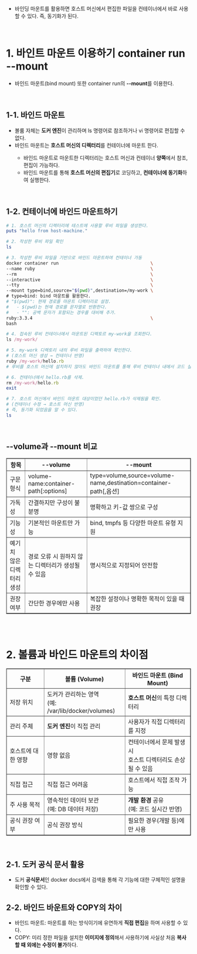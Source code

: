 <ul>
  <li>
    바인딩 마운트를 활용하면 호스트 머신에서 편집한 파일을 컨테이너에서 바로 사용할 수 있다. 즉, 동기화가 된다.
  </li>
</ul>

<br>

<h1>1. 바인트 마운트 이용하기 container run --mount</h1>
<ul>
  <li>
    바인드 마운트(bind mount) 또한 container run의 <strong>--mount</strong>를 이용한다.
  </li>
</ul>

<br>

<h2>1-1. 바인드 마운트</h2>
<ul>
  <li>
    볼륨 자체는 <strong>도커 엔진</strong>이 관리하며 ls 명령어로 참조하거나 vi 명령어로 편집할 수 없다.
  </li>
  <li>
    바인드 마운트는 <strong>호스트 머신의 디렉터리</strong>를 컨테이너에 마운트 한다. 
  </li>
    <ul>
      <li>
        바인드 마운트로 마운트한 디렉터리는 호스트 머신과 컨테이너 <strong>양쪽</strong>에서 참조, 편집이 가능하다.
      </li>
      <li>
        바인드 마운트를 통해 <strong>호스트 머신의 편집기</strong>로 코딩하고, <strong>컨테이너에 동기화</strong>하여 실행한다.
      </li>
    </ul>
</ul>

<br>

<h2>1-2. 컨테이너에 바인드 마운트하기</h2>

```rb
# 1. 호스트 머신의 디렉터리에 테스트에 사용할 루비 파일을 생성한다.
puts "hello from host-machine."
```

```bash
# 2. 작성한 루비 파일 확인
ls
```

```bash
# 3. 작성한 루비 파일을 기반으로 바인드 마운트하여 컨테이너 가동
docker container run                                   \
--name ruby                                            \
--rm                                                   \
--interactive                                          \
--tty                                                  \
--mount type=bind,source="$(pwd)",destination=/my-work \
# type=bind: bind 마운트를 활용한다.
# "$(pwd)": 현재 경로를 마운트 디렉터리로 설정.
#   - $(pwd)는 현재 경로를 문자열로 반환한다.
#   - "": 공백 문자가 포함되는 경우를 대비해 추가.
ruby:3.3.4                                             \
bash
```

```rb
# 4. 접속된 루비 컨테이너에서 마운트된 디렉토르 my-work을 조회한다.
ls /my-work/
```

```rb
# 5. my-work 디렉토리 내의 루비 파일을 출력하여 확인한다.
# (호스트 머신 생성 → 컨테이너 반영)
ruby /my-work/hello.rb
# 루비를 호스트 머신에 설치하지 않아도 바인드 마운트를 통해 루비 컨테이너 내에서 코드 실행이 가능하다.
```

```rb
# 6. 컨테이너에서 hello.rb를 삭제.
rm /my-work/hello.rb
exit
```

```bash
# 7. 호스트 머신에서 바인드 마운트 대상이었던 hello.rb가 삭제됨을 확인. 
# (컨테이너 수정 → 호스트 머신 반영)
# 즉, 동기화 되었음을 알 수 있다.
ls
```

<br>

<h2>--volume과 --mount 비교</h2>

<table border="1">
  <thead>
    <tr>
      <th>항목</th>
      <th>--volume</th>
      <th>--mount</th>
    </tr>
  </thead>
  <tbody>
    <tr>
      <td>구문 형식</td>
      <td>volume-name:container-path[:options]</td>
      <td>type=volume,source=volume-name,destination=container-path[,옵션]</td>
    </tr>
    <tr>
      <td>가독성</td>
      <td>간결하지만 구성이 불분명</td>
      <td>명확하고 키-값 쌍으로 구성</td>
    </tr>
    <tr>
      <td>기능성</td>
      <td>기본적인 마운트만 가능</td>
      <td>bind, tmpfs 등 다양한 마운트 유형 지원</td>
    </tr>
    <tr>
      <td>예기치 않은 디렉터리 생성</td>
      <td>경로 오류 시 원하지 않는 디렉터리가 생성될 수 있음</td>
      <td>명시적으로 지정되어 안전함</td>
    </tr>
    <tr>
      <td>권장 여부</td>
      <td>간단한 경우에만 사용</td>
      <td>복잡한 설정이나 명확한 목적이 있을 때 권장</td>
    </tr>
  </tbody>
</table>

<br><br>

<h1>2. 볼륨과 바인드 마운트의 차이점</h1>

<table border="1">
  <thead>
    <tr>
      <th>구분</th>
      <th>볼륨 (Volume)</th>
      <th>바인드 마운트 (Bind Mount)</th>
    </tr>
  </thead>
  <tbody>
    <tr>
      <td>저장 위치</td>
      <td>도커가 관리하는 영역<br>(예: /var/lib/docker/volumes)</td>
      <td><strong>호스트 머신</strong>의 특정 디렉터리</td>
    </tr>
    <tr>
      <td>관리 주체</td>
      <td><strong>도커 엔진</strong>이 직접 관리</td>
      <td>사용자가 직접 디렉터리를 지정</td>
    </tr>
    <tr>
      <td>호스트에 대한 영향</td>
      <td>영향 없음</td>
      <td>컨테이너에서 문제 발생 시<br>호스트 디렉터리도 손상될 수 있음</td>
    </tr>
    <tr>
      <td>직접 접근</td>
      <td>직접 접근 어려움</td>
      <td>호스트에서 직접 조작 가능</td>
    </tr>
    <tr>
      <td>주 사용 목적</td>
      <td>영속적인 데이터 보관<br>(예: DB 데이터 저장)</td>
      <td><strong>개발 환경</strong> 공유<br>(예: 코드 실시간 반영)</td>
    </tr>
    <tr>
      <td>공식 권장 여부</td>
      <td>공식 권장 방식</td>
      <td>필요한 경우(개발 등)에만 사용</td>
    </tr>
  </tbody>
</table>

<br>

<h2>2-1. 도커 공식 문서 활용</h2>
<ul>
  <li>
    도커 <strong>공식문서</strong>인 docker docs에서 검색을 통해 각 기능에 대한 구체적인 설명을 확인할 수 있다.
  </li>
</ul>

<h2>2-2. 바인드 바운트와 COPY의 차이</h2>
<ul>
  <li>
    바인드 마운트: 마운트를 하는 방식이기에 유연하게 <strong>직접 편집</strong>을 하며 사용할 수 있다.
  </li>
  <li>
    COPY: 미리 정한 파일을 설치한 <strong>이미지에 정의</strong>해서 사용하기에 사실상 처음 <strong>복사할 때 외에는 수정이 불가</strong>하다.
  </li>
</ul>